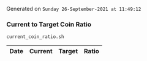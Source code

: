 Generated on `Sunday 26-September-2021 at 11:49:12`

### Current to Target Coin Ratio
`current_coin_ratio.sh`

Date|Current|Target|Ratio
---|---|---|---
